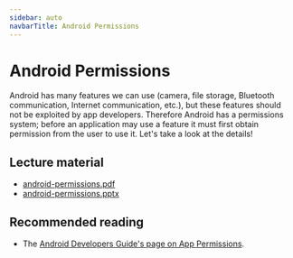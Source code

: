 ```yaml
---
sidebar: auto
navbarTitle: Android Permissions
---
```


# Android Permissions
Android has many features we can use (camera, file storage, Bluetooth communication, Internet communication, etc.), but these features should not be exploited by app developers. Therefore Android has a permissions system; before an application may use a feature it must first obtain permission from the user to use it. Let's take a look at the details!

## Lecture material
* [android-permissions.pdf](android-permissions.pdf)
* [android-permissions.pptx](android-permissions.pptx)

## Recommended reading
* The [Android Developers Guide's page on App Permissions](https://developer.android.com/guide/topics/permissions/overview).